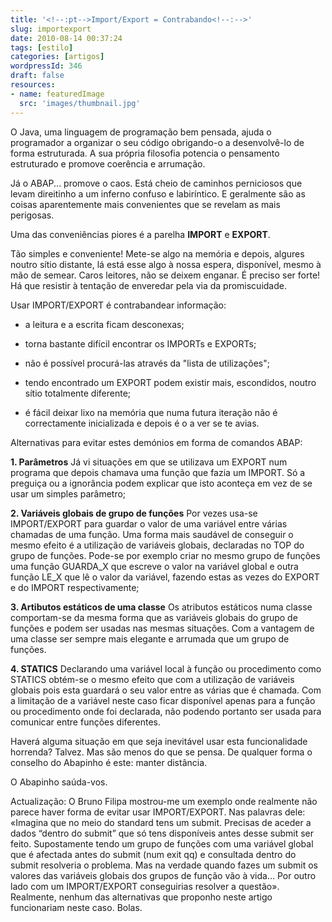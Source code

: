 ```yaml
---
title: '<!--:pt-->Import/Export = Contrabando<!--:-->'
slug: importexport
date: 2010-08-14 00:37:24
tags: [estilo]
categories: [artigos]
wordpressId: 346
draft: false
resources:
- name: featuredImage
  src: 'images/thumbnail.jpg'
---
```

O Java, uma linguagem de programação bem pensada, ajuda o programador a organizar o seu código obrigando-o a desenvolvê-lo de forma estruturada. A sua própria filosofia potencia o pensamento estruturado e promove coerência e arrumação.

Já o ABAP... promove o caos. Está cheio de caminhos perniciosos que levam direitinho a um inferno confuso e labiríntico. E geralmente são as coisas aparentemente mais convenientes que se revelam as mais perigosas.

Uma das conveniências piores é a parelha **IMPORT** e **EXPORT**.

<!--more-->

Tão simples e conveniente! Mete-se algo na memória e depois, algures noutro sítio distante, lá está esse algo à nossa espera, disponível, mesmo à mão de semear. Caros leitores, não se deixem enganar. É preciso ser forte! Há que resistir à tentação de enveredar pela via da promiscuidade.

Usar IMPORT/EXPORT é contrabandear informação:

  * a leitura e a escrita ficam desconexas;

  * torna bastante difícil encontrar os IMPORTs e EXPORTs;

  * não é possível procurá-las através da "lista de utilizações";

  * tendo encontrado um EXPORT podem existir mais, escondidos, noutro sítio totalmente diferente;

  * é fácil deixar lixo na memória que numa futura iteração não é correctamente inicializada e depois é o a ver se te avias.

Alternativas para evitar estes demónios em forma de comandos ABAP:

**1\. Parâmetros**
Já vi situações em que se utilizava um EXPORT num programa que depois chamava uma função que fazia um IMPORT. Só a preguiça ou a ignorância podem explicar que isto aconteça em vez de se usar um simples parâmetro;

**2\. Variáveis globais de grupo de funções**
Por vezes usa-se IMPORT/EXPORT para guardar o valor de uma variável entre várias chamadas de uma função. Uma forma mais saudável de conseguir o mesmo efeito é a utilização de variáveis globais, declaradas no TOP do grupo de funções. Pode-se por exemplo criar no mesmo grupo de funções uma função GUARDA_X que escreve o valor na variável global e outra função LE_X que lê o valor da variável, fazendo estas as vezes do EXPORT e do IMPORT respectivamente;

**3\. Artibutos estáticos de uma classe**
Os atributos estáticos numa classe comportam-se da mesma forma que as variáveis globais do grupo de funções e podem ser usadas nas mesmas situações. Com a vantagem de uma classe ser sempre mais elegante e arrumada que um grupo de funções.

**4\. STATICS**
Declarando uma variável local à função ou procedimento como STATICS obtém-se o mesmo efeito que com a utilização de variáveis globais pois esta guardará o seu valor entre as várias que é chamada. Com a limitação de a variável neste caso ficar disponível apenas para a função ou procedimento onde foi declarada, não podendo portanto ser usada para comunicar entre funções diferentes.

Haverá alguma situação em que seja inevitável usar esta funcionalidade horrenda? Talvez. Mas são menos do que se pensa. De qualquer forma o conselho do Abapinho é este: manter distância.

O Abapinho saúda-vos.

Actualização: O Bruno Filipa mostrou-me um exemplo onde realmente não parece haver forma de evitar usar IMPORT/EXPORT. Nas palavras dele: «Imagina que no meio do standard tens um submit. Precisas de aceder a dados “dentro do submit” que só tens disponíveis antes desse submit ser feito. Supostamente tendo um grupo de funções com uma variável global que é afectada antes do submit (num exit qq) e consultada dentro do submit resolveria o problema. Mas na verdade quando fazes um submit os valores das variáveis globais dos grupos de função vão à vida… Por outro lado com um IMPORT/EXPORT conseguirias resolver a questão». Realmente, nenhum das alternativas que proponho neste artigo funcionariam neste caso. Bolas.
